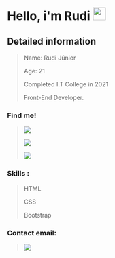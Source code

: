# Hello, i'm Rudi <img src="https://raw.githubusercontent.com/MartinHeinz/MartinHeinz/master/wave.gif" width="30px">  	

## Detailed information<br>

>Name: Rudi Júnior <p></p> Age: 21 <p></p> 
Completed I.T College in 2021 <p></p> Front-End Developer.

 ### Find me! 
 ><a href="https://www.linkedin.com/in/rudi-junior/" ><img src="https://img.shields.io/badge/LinkedIn-0077B5?style=for-the-badge&logo=linkedin&logoColor=white"></img></a> <p></p>
 <a href="https://twitter.com/RudiiJunior" ><img src="https://img.shields.io/badge/Twitter-1DA1F2?style=for-the-badge&logo=twitter&logoColor=white"></img></a> <p></p>
  <a href="https://www.instagram.com/rudi.juniior/" ><img src="https://img.shields.io/badge/Instagram-E4405F?style=for-the-badge&logo=instagram&logoColor=white"></img></a>  
 
### Skills : 
> HTML <p></p> CSS <p></p> Bootstrap 

### Contact email:
 
> <a href="mailto:rudi.juniior@gmail.com"><img src="https://img.shields.io/badge/Gmail-D14836?style=for-the-badge&logo=gmail&logoColor=white"></img></a>
